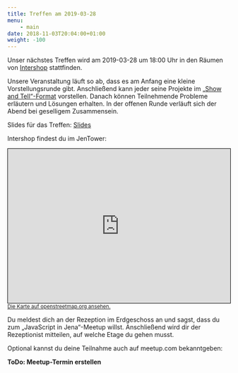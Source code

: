 ```yaml
---
title: Treffen am 2019-03-28
menu:
    - main
date: 2018-11-03T20:04:00+01:00
weight: -100
---
```


Unser nächstes Treffen wird am 2019-03-28 um 18:00 Uhr in den Räumen von [Intershop](https://www.intershop.com/) stattfinden.

Unsere Veranstaltung läuft so ab, dass es am Anfang eine kleine
Vorstellungsrunde gibt. Anschließend kann jeder seine Projekte im [„Show and
Tell“-Format](https://en.wikipedia.org/wiki/Show_and_tell_(education))
vorstellen. Danach können Teilnehmende Probleme erläutern und Lösungen erhalten.
In der offenen Runde verläuft sich der Abend bei geselligem Zusammensein.

Slides für das Treffen: <a href="/treffen/2019-03-28/slides.html">Slides</a>

Intershop findest du im JenTower:

<iframe width="100%" height="350" frameborder="0" scrolling="no" marginheight="0" marginwidth="0" src="https://www.openstreetmap.org/export/embed.html?bbox=11.582086980342865%2C50.92820560465519%2C11.585895717144014%2C50.9296662423581&amp;layer=mapnik&amp;marker=50.92893592923991%2C11.583991348743439" style="border: 1px solid black"></iframe><br/><small><a href="https://www.openstreetmap.org/?mlat=50.92894&amp;mlon=11.58399#map=19/50.92894/11.58399">Die Karte auf openstreetmap.org ansehen.</a></small>

Du meldest dich an der Rezeption im Erdgeschoss an und sagst, dass du zum
„JavaScript in Jena“-Meetup willst. Anschließend wird dir der Rezeptionist
mitteilen, auf welche Etage du gehen musst.

Optional kannst du deine Teilnahme auch auf meetup.com bekanntgeben:

<strong>ToDo: Meetup-Termin erstellen</strong>
